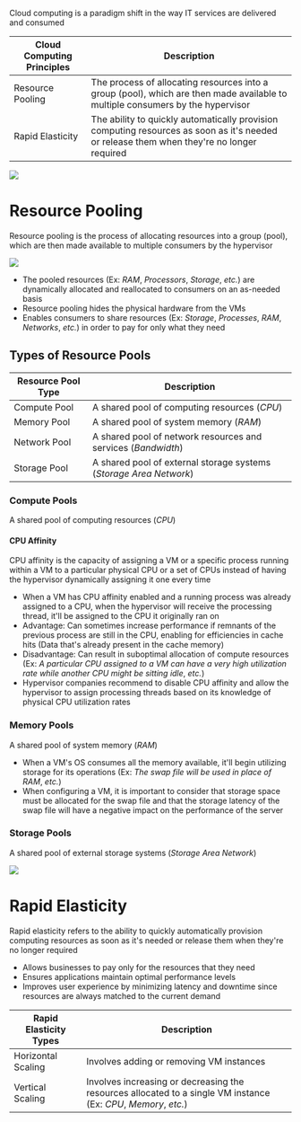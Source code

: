 Cloud computing is a paradigm shift in the way IT services are delivered and consumed

| Cloud Computing Principles | Description | 
| --- | --- |
| Resource Pooling | The process of allocating resources into a group (pool), which are then made available to multiple consumers by the hypervisor |
| Rapid Elasticity | The ability to quickly automatically provision computing resources as soon as it's needed or release them when they're no longer required |

![](https://github.com/JonmarCorpuz/SecondBrain/blob/main/Assets/Whitespace.png)

# Resource Pooling

Resource pooling is the process of allocating resources into a group (pool), which are then made available to multiple consumers by the hypervisor

![](https://github.com/JonmarCorpuz/SecondBrain/blob/main/Assets/Screenshot%202024-01-15%20155723.png)

* The pooled resources (Ex: *RAM*, *Processors*, *Storage*, *etc.*) are dynamically allocated and reallocated to consumers on an as-needed basis
* Resource pooling hides the physical hardware from the VMs 
* Enables consumers to share resources (Ex: *Storage*, *Processes*, *RAM*, *Networks*, *etc.*) in order to pay for only what they need

## Types of Resource Pools

| Resource Pool Type | Description |
| --- | --- |
| Compute Pool | A shared pool of computing resources (*CPU*) |
| Memory Pool | A shared pool of system memory (*RAM*) |
| Network Pool | A shared pool of network resources and services (*Bandwidth*) |
| Storage Pool | A shared pool of external storage systems (*Storage Area Network*) |

### Compute Pools

A shared pool of computing resources (*CPU*)

#### CPU Affinity 

CPU affinity is the capacity of assigning a VM or a specific process running within a VM to a particular physical CPU or a set of CPUs instead of having the hypervisor dynamically assigning it one every time

* When a VM has CPU affinity enabled and a running process was already assigned to a CPU, when the hypervisor will receive the processing thread, it'll be assigned to the CPU it originally ran on
* Advantage: Can sometimes increase performance if remnants of the previous process are still in the CPU, enabling for efficiencies in cache hits (Data that's already present in the cache memory)
* Disadvantage: Can result in suboptimal allocation of compute resources (Ex: *A particular CPU assigned to a VM can have a very high utilization rate while another CPU might be sitting idle*, *etc.*)
* Hypervisor companies recommend to disable CPU affinity and allow the hypervisor to assign processing threads based on its knowledge of physical CPU utilization rates

### Memory Pools

A shared pool of system memory (*RAM*)

* When a VM's OS consumes all the memory available, it'll begin utilizing storage for its operations (Ex: *The swap file will be used in place of RAM*, *etc.*)
* When configuring a VM, it is important to consider that storage space must be allocated for the swap file and that the storage latency of the swap file will have a negative impact on the performance of the server

### Storage Pools

A shared pool of external storage systems (*Storage Area Network*)

![](https://github.com/JonmarCorpuz/SecondBrain/blob/main/Assets/Whitespace.png)

# Rapid Elasticity

Rapid elasticity refers to the ability to quickly automatically provision computing resources as soon as it's needed or release them when they're no longer required

* Allows businesses to pay only for the resources that they need
* Ensures applications maintain optimal performance levels
* Improves user experience by minimizing latency and downtime since resources are always matched to the current demand

| Rapid Elasticity Types | Description |
| --- | --- |
| Horizontal Scaling | Involves adding or removing VM instances |
| Vertical Scaling | Involves increasing or decreasing the resources allocated to a single VM instance (Ex: *CPU*, *Memory*, *etc.*) |
